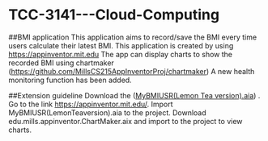 # TCC-3141---Cloud-Computing

##BMI application
This application aims to record/save the BMI every time users calculate their latest BMI.
This application is created by using https://appinventor.mit.edu
The app can display charts to show the recorded BMI using chartmaker (https://github.com/MillsCS215AppInventorProj/chartmaker)
A new health monitoring function has been added.

##Extension guideline
Download the (<a href="https://github.com/1171103091/TCC-3141---Cloud-Computing/blob/df60f6e1c1bafaa1e75046f7168a830918bdb28c/MyBMIUSR(Lemon%20Tea%20version).aia" download>MyBMIUSR(Lemon Tea version).aia</a>) .
Go to the link https://appinventor.mit.edu/.
Import MyBMIUSR(LemonTeaversion).aia to the project.
Download edu.mills.appinventor.ChartMaker.aix and import to the project to view charts.


